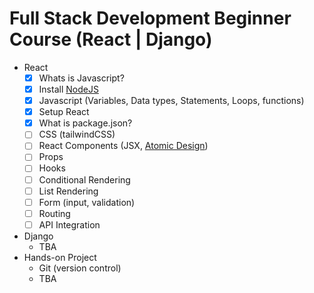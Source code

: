 # Full Stack Development Beginner Course (React | Django)

- React
  - [x] Whats is Javascript?
  - [x] Install [NodeJS](https://nodejs.org/en)
  - [x] Javascript (Variables, Data types, Statements, Loops, functions)
  - [x] Setup React
  - [x] What is package.json?
  - [ ] CSS (tailwindCSS)
  - [ ] React Components (JSX, [Atomic Design](https://medium.com/@janelle.wg/atomic-design-pattern-how-to-structure-your-react-application-2bb4d9ca5f97))
  - [ ] Props
  - [ ] Hooks
  - [ ] Conditional Rendering
  - [ ] List Rendering
  - [ ] Form (input, validation)
  - [ ] Routing
  - [ ] API Integration
- Django
  - TBA
- Hands-on Project
  - Git (version control)
  - TBA
